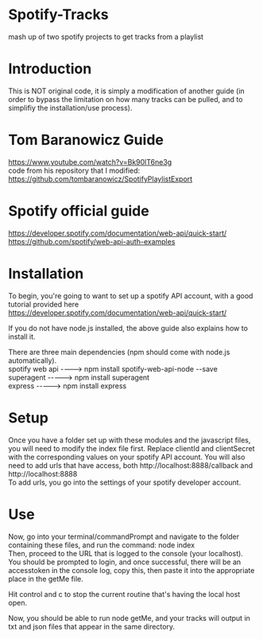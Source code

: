 # Spotify-Tracks
mash up of two spotify projects to get tracks from a playlist

# Introduction
This is NOT original code, it is simply a modification of another guide (in order to bypass the limitation on how many tracks can be pulled, and to simplifiy the installation/use process).

# Tom Baranowicz Guide
https://www.youtube.com/watch?v=Bk90lT6ne3g  
code from his repository that I modified:  
https://github.com/tombaranowicz/SpotifyPlaylistExport

# Spotify official guide
https://developer.spotify.com/documentation/web-api/quick-start/  
https://github.com/spotify/web-api-auth-examples

# Installation
To begin, you're going to want to set up a spotify API account, with a good tutorial provided here  
https://developer.spotify.com/documentation/web-api/quick-start/

If you do not have node.js installed, the above guide also explains how to install it.  

There are three main dependencies (npm should come with node.js automatically).  
spotify web api ----> npm install spotify-web-api-node --save  
superagent -----> npm install superagent  
express -----> npm install express  


# Setup
Once you have a folder set up with these modules and the javascript files, you will need to modify the index file first.
Replace clientId and clientSecret with the corresponding values on your spotify API account. You will also need to add urls
that have access, both http://localhost:8888/callback and http://localhost:8888  
To add urls, you go into the settings of your spotify developer account.  

# Use
Now, go into your terminal/commandPrompt and navigate to the folder containing these files, and run the command: node index  
Then, proceed to the URL that is logged to the console (your localhost).  
You should be prompted to login, and once successful, there will be an accesstoken in the console log, copy this, then paste it
into the appropriate place in the getMe file. 

Hit control and c to stop the current routine that's having the local host open.

Now, you should be able to run node getMe, and your tracks will output in txt and json files that appear in the same directory. 
